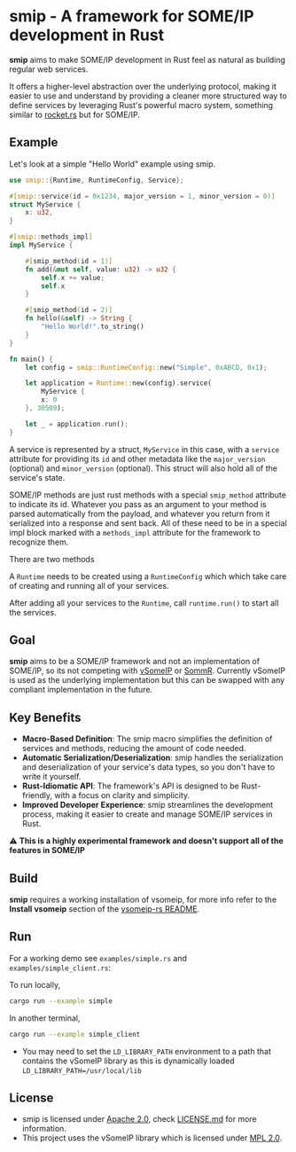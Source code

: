 # smip - A framework for SOME/IP development in Rust
**smip** aims to make SOME/IP development in Rust feel as natural as building regular web services.

It offers a higher-level abstraction over the underlying protocol, making it easier to use and understand by providing a cleaner more structured way to define services by leveraging Rust's powerful macro system, something similar to [rocket.rs](https://rocket.rs/) but for SOME/IP.

## Example
Let's look at a simple "Hello World" example using smip. 

```rust
use smip::{Runtime, RuntimeConfig, Service};

#[smip::service(id = 0x1234, major_version = 1, minor_version = 0)]
struct MyService {
    x: u32,
}

#[smip::methods_impl]
impl MyService {

    #[smip_method(id = 1)]
    fn add(&mut self, value: u32) -> u32 {
        self.x += value;
        self.x
    }

    #[smip_method(id = 2)]
    fn hello(&self) -> String {
        "Hello World!".to_string()
    }
}

fn main() {
    let config = smip::RuntimeConfig::new("Simple", 0xABCD, 0x1);

    let application = Runtime::new(config).service(
        MyService {
        x: 0
    }, 30509);

    let _ = application.run();
}
```

A service is represented by a struct, `MyService` in this case, with a `service` attribute for providing its `id` and other metadata like the `major_version` (optional) and `minor_version` (optional). This struct will also hold all of the service's state. 

SOME/IP methods are just rust methods with a special `smip_method` attribute to indicate its id. Whatever you pass as an argument to your method is parsed automatically from the payload, and whatever you return from it serialized into a response and sent back.
All of these need to be in a special impl block marked with a `methods_impl` attribute for the framework to recognize them. 

There are two methods

A `Runtime` needs to be created using a `RuntimeConfig` which which take care of creating and running all of your services.

After adding all your services to the `Runtime`, call `runtime.run()` to start all the services.

## Goal

**smip** aims to be a SOME/IP framework and not an implementation of SOME/IP, so its not competing with [vSomeIP](https://github.com/COVESA/vsomeip) or [SommR](https://projects.eclipse.org/projects/automotive.sommr). Currently vSomeIP is used as the underlying implementation but this can be swapped with any compliant implementation in the future. 


## Key Benefits
* **Macro-Based Definition**: The smip macro simplifies the definition of services and methods, reducing the amount of code needed.
* **Automatic Serialization/Deserialization**: smip handles the serialization and deserialization of your service's data types, so you don't have to write it yourself.
* **Rust-Idiomatic API**: The framework's API is designed to be Rust-friendly, with a focus on clarity and simplicity.
* **Improved Developer Experience**: smip streamlines the development process, making it easier to create and manage SOME/IP services in Rust.


⚠️ **This is a highly experimental framework and doesn't support all of the features in SOME/IP**

## Build

**smip** requires a working installation of vsomeip, for more info refer to the **Install vsomeip** section of the [vsomeip-rs README](crates/vsomeip-rs/README.md).

## Run
For a working demo see `examples/simple.rs` and `examples/simple_client.rs`:

To run locally,
```bash
cargo run --example simple
```
In another terminal,
```bash
cargo run --example simple_client
```

- You may need to set the `LD_LIBRARY_PATH` environment to a path that contains the vSomeIP library as this is dynamically loaded `LD_LIBRARY_PATH=/usr/local/lib`


## License

- smip is licensed under [Apache 2.0](https://www.apache.org/licenses/LICENSE-2.0), check [LICENSE.md](./LICENSE.md) for more information.
- This project uses the vSomeIP library which is licensed under [MPL 2.0](https://www.mozilla.org/en-US/MPL/2.0/).